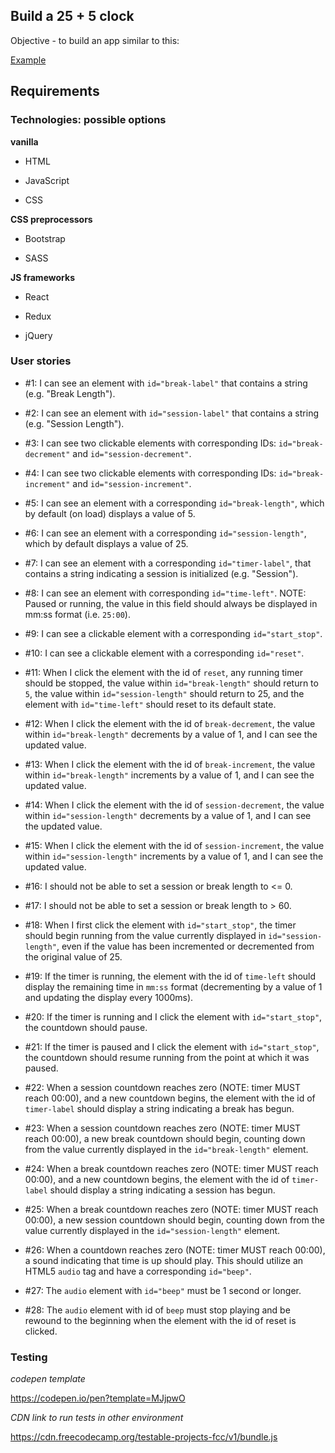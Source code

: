 ## Build a 25 + 5 clock

Objective - to build an app similar to this:

[Example](https://25--5-clock.freecodecamp.rocks/)

## Requirements

### Technologies: possible options

**vanilla**


* HTML

* JavaScript

* CSS

**CSS preprocessors**

* Bootstrap

* SASS

**JS frameworks**

* React

* Redux

* jQuery

### User stories

* #1: I can see an element with `id="break-label"` that contains a string (e.g. "Break Length").

* #2: I can see an element with `id="session-label"` that contains a string (e.g. "Session Length").

* #3: I can see two clickable elements with corresponding IDs: `id="break-decrement"` and `id="session-decrement"`.

* #4: I can see two clickable elements with corresponding IDs: `id="break-increment"` and `id="session-increment"`.

* #5: I can see an element with a corresponding `id="break-length"`, which by default (on load) displays a value of 5.

* #6: I can see an element with a corresponding `id="session-length"`, which by default displays a value of 25.

* #7: I can see an element with a corresponding `id="timer-label"`, that contains a string indicating a session is initialized (e.g. "Session").

* #8: I can see an element with corresponding `id="time-left"`. NOTE: Paused or running, the value in this field should always be displayed in mm:ss format (i.e. `25:00`).

* #9: I can see a clickable element with a corresponding `id="start_stop"`.

* #10: I can see a clickable element with a corresponding `id="reset"`.

* #11: When I click the element with the id of `reset`, any running timer should be stopped, the value within `id="break-length"` should return to `5`, the value within `id="session-length"` should return to 25, and the element with `id="time-left"` should reset to its default state.

* #12: When I click the element with the id of `break-decrement`, the value within `id="break-length"` decrements by a value of 1, and I can see the updated value.

* #13:  When I click the element with the id of `break-increment`, the value within `id="break-length"` increments by a value of 1, and I can see the updated value.

* #14: When I click the element with the id of `session-decrement`, the value within `id="session-length"` decrements by a value of 1, and I can see the updated value.

* #15: When I click the element with the id of `session-increment`, the value within `id="session-length"` increments by a value of 1, and I can see the updated value.

* #16: I should not be able to set a session or break length to <= 0.

* #17: I should not be able to set a session or break length to > 60.

* #18: When I first click the element with `id="start_stop"`, the timer should begin running from the value currently displayed in `id="session-length"`, even if the value has been incremented or decremented from the original value of 25.

* #19: If the timer is running, the element with the id of `time-left` should display the remaining time in `mm:ss` format (decrementing by a value of 1 and updating the display every 1000ms).

* #20: If the timer is running and I click the element with `id="start_stop"`, the countdown should pause.

* #21: If the timer is paused and I click the element with `id="start_stop"`, the countdown should resume running from the point at which it was paused.

* #22: When a session countdown reaches zero (NOTE: timer MUST reach 00:00), and a new countdown begins, the element with the id of `timer-label` should display a string indicating a break has begun.

* #23: When a session countdown reaches zero (NOTE: timer MUST reach 00:00), a new break countdown should begin, counting down from the value currently displayed in the `id="break-length"` element.

* #24: When a break countdown reaches zero (NOTE: timer MUST reach 00:00), and a new countdown begins, the element with the id of `timer-label` should display a string indicating a session has begun.

* #25: When a break countdown reaches zero (NOTE: timer MUST reach 00:00), a new session countdown should begin, counting down from the value currently displayed in the `id="session-length"` element.

* #26: When a countdown reaches zero (NOTE: timer MUST reach 00:00), a sound indicating that time is up should play. This should utilize an HTML5 `audio` tag and have a corresponding `id="beep"`.

* #27: The `audio` element with `id="beep"` must be 1 second or longer.

* #28: The `audio` element with id of `beep` must stop playing and be rewound to the beginning when the element with the id of reset is clicked.

### Testing

*codepen template*

https://codepen.io/pen?template=MJjpwO

*CDN link to run tests in other environment*

https://cdn.freecodecamp.org/testable-projects-fcc/v1/bundle.js